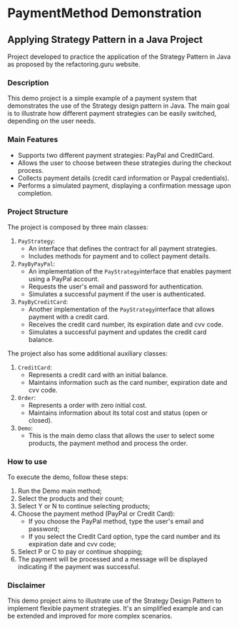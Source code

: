 # PaymentMethod Demonstration

## Applying Strategy Pattern in a Java Project
Project developed to practice the application of the Strategy Pattern in Java as proposed by the refactoring.guru website. 

### Description
This demo project is a simple example of a payment system that demonstrates the use of the Strategy design pattern in Java. 
The main goal is to illustrate how different payment strategies can be easily switched, depending on the user needs.

### Main Features
* Supports two different payment strategies: PayPal and CreditCard.
* Allows the user to choose between these strategies during the checkout process.
* Collects payment details (credit card information or Paypal credentials).
* Performs a simulated payment, displaying a confirmation message upon completion.

### Project Structure
The project is composed by three main classes:
1. `PayStrategy`:
   * An interface that defines the contract for all payment strategies.
   * Includes methods for payment and to collect payment details.
2. `PayByPayPal`:
   * An implementation of the `PayStrategy`interface that enables payment using a PayPal account.
   * Requests the user's email and password for authentication.
   * Simulates a successful payment if the user is authenticated.
3. `PayByCreditCard`:
   * Another implementation of the `PayStrategy`interface that allows payment with a credit card.
   * Receives the credit card number, its expiration date and cvv code.
   * Simulates a successful payment and updates the credit card balance.
  
The project also has some additional auxiliary classes:
1. `CreditCard`:
   * Represents a credit card with an initial balance.
   * Maintains information such as the card number, expiration date and cvv code.
2. `Order`:
   * Represents a order with zero initial cost.
   * Maintains information about its total cost and status (open or closed).
3. `Demo`:
   * This is the main demo class that allows the user to select some products, the payment method 
and process the order.

### How to use
To execute the demo, follow these steps:
1. Run the Demo main method;
2. Select the products and their count;
3. Select Y or N to continue selecting products;
4. Choose the payment method (PayPal or Credit Card):
   * If you choose the PayPal method, type the user's email and password;
   * If you select the Credit Card option, type the card number and its expiration date and cvv code;
5. Select P or C to pay or continue shopping;
6. The payment will be processed and a message will be displayed indicating if the payment was successful.

### Disclaimer
This demo project aims to illustrate use of the Strategy Design Pattern to implement flexible payment strategies.
It's an simplified example and can be extended and improved for more complex scenarios.



